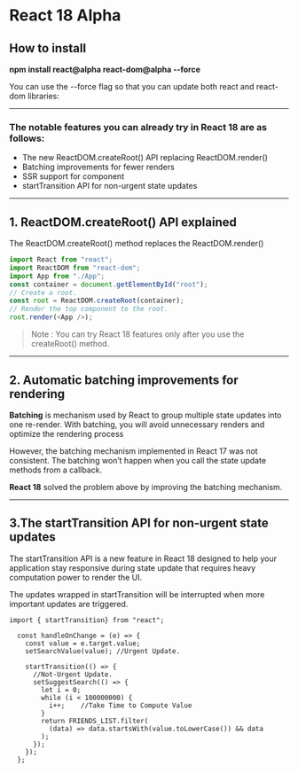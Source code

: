 # React 18 Alpha

## How to install

**npm install react@alpha react-dom@alpha --force**

You can use the --force flag so that you can update both react and react-dom libraries:

---

### The notable features you can already try in React 18 are as follows:

- The new ReactDOM.createRoot() API replacing ReactDOM.render()
- Batching improvements for fewer renders
- SSR support for <Suspense> component
- startTransition API for non-urgent state updates

---

## 1. ReactDOM.createRoot() API explained

The ReactDOM.createRoot() method replaces the ReactDOM.render()

```js
import React from "react";
import ReactDOM from "react-dom";
import App from "./App";
const container = document.getElementById("root");
// Create a root.
const root = ReactDOM.createRoot(container);
// Render the top component to the root.
root.render(<App />);
```

> Note : You can try React 18 features only after you use the createRoot() method.

---

## 2. Automatic batching improvements for rendering

**Batching** is mechanism used by React to group multiple state updates into one re-render. With batching, you will avoid unnecessary renders and optimize the rendering process

However, the batching mechanism implemented in React 17 was not consistent. The batching won’t happen when you call the state update methods from a callback.

**React 18** solved the problem above by improving the batching mechanism.

---

## 3.The startTransition API for non-urgent state updates

The startTransition API is a new feature in React 18 designed to help your application stay responsive during state update that requires heavy computation power to render the UI.

The updates wrapped in startTransition will be interrupted when more important updates are triggered.

```JS
import { startTransition} from "react";

  const handleOnChange = (e) => {
    const value = e.target.value;
    setSearchValue(value); //Urgent Update.

    startTransition(() => {
      //Not-Urgent Update.
      setSuggestSearch(() => {
        let i = 0;
        while (i < 100000000) {
          i++;    //Take Time to Compute Value
        }
        return FRIENDS_LIST.filter(
          (data) => data.startsWith(value.toLowerCase()) && data
        );
      });
    });
  };


```
